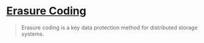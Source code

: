 # [Erasure Coding](https://blog.min.io/erasure-coding/)

> Erasure coding is a key data protection method for distributed storage systems. 